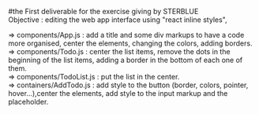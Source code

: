 #the First deliverable for the exercise giving by STERBLUE</br>
Objective : editing the web app interface using "react inline styles",</br>

=> components/App.js : add a title and some div markups to have a code more organised, center the elements, changing the colors, adding borders.</br>
=> components/Todo.js : center the list items, remove the dots in the beginning of the list items, adding a border in the bottom of each one of them.</br>
=> components/TodoList.js : put the list in the center.</br>
=> containers/AddTodo.js : add style to the button (border, colors, pointer, hover...),center the elements, add style to the input markup and the placeholder.</br>
